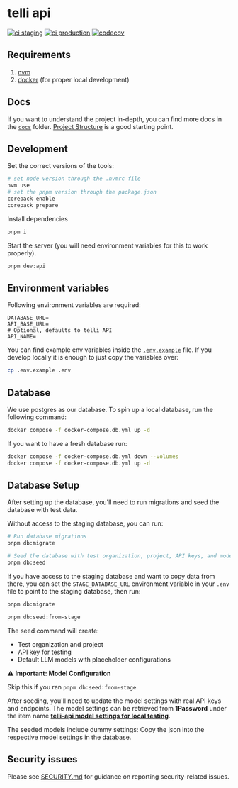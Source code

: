 # telli api

[![ci staging](https://github.com/FWU-DE/telli-api/actions/workflows/docker-staging.yml/badge.svg)](https://github.com/FWU-DE/telli-api/actions/workflows/docker-staging.yml)
[![ci production](https://github.com/FWU-DE/telli-api/actions/workflows/docker-production.yml/badge.svg)](https://github.com/FWU-DE/telli-api/actions/workflows/docker-production.yml)
[![codecov](https://codecov.io/github/FWU-DE/telli-api/graph/badge.svg?token=CHKGFGD0AF)](https://codecov.io/github/FWU-DE/telli-api)

## Requirements

1. [nvm](https://github.com/nvm-sh/nvm)
2. [docker](https://docs.docker.com/engine/install/) (for proper local development)

## Docs

If you want to understand the project in-depth, you can find more docs in the [`docs`](./docs) folder.
[Project Structure](./docs/project-structure.md) is a good starting point.

## Development

Set the correct versions of the tools:

```sh
# set node version through the .nvmrc file
nvm use
# set the pnpm version through the package.json
corepack enable
corepack prepare
```

Install dependencies

```sh
pnpm i
```

Start the server (you will need environment variables for this to work properly).

```sh
pnpm dev:api
```

## Environment variables

Following environment variables are required:

```.env
DATABASE_URL=
API_BASE_URL=
# Optional, defaults to telli API
API_NAME=
```

You can find example env variables inside the [`.env.example`](./.env.example) file.
If you develop locally it is enough to just copy the variables over:

```sh
cp .env.example .env
```

## Database

We use postgres as our database.
To spin up a local database, run the following command:

```sh
docker compose -f docker-compose.db.yml up -d
```

If you want to have a fresh database run:

```sh
docker compose -f docker-compose.db.yml down --volumes
docker compose -f docker-compose.db.yml up -d
```

## Database Setup

After setting up the database, you'll need to run migrations and seed the database with test data.

Without access to the staging database, you can run:

```sh
# Run database migrations
pnpm db:migrate

# Seed the database with test organization, project, API keys, and models
pnpm db:seed
```

If you have access to the staging database and want to copy data from there, you can set the `STAGE_DATABASE_URL` environment variable in your `.env` file to point to the staging database, then run:

```sh
pnpm db:migrate

pnpm db:seed:from-stage
```

The seed command will create:

- Test organization and project
- API key for testing
- Default LLM models with placeholder configurations

**⚠️ Important: Model Configuration**

Skip this if you ran `pnpm db:seed:from-stage`.

After seeding, you'll need to update the model settings with real API keys and endpoints. The model settings can be retrieved from **1Password** under the item name **[telli-api model settings for local testing](https://start.1password.com/open/i?a=UWYBPUFO5NFK7AJEKCVW56JBOQ&v=ixer5vuqkawipava543m2wxks4&i=cixnv7jghs3fz56vmjk5f55kcq&h=fwuggmbh.1password.eu)**.

The seeded models include dummy settings:
Copy the json into the respective model settings in the database.

## Security issues

Please see [SECURITY.md](SECURITY.md) for guidance on reporting security-related issues.
